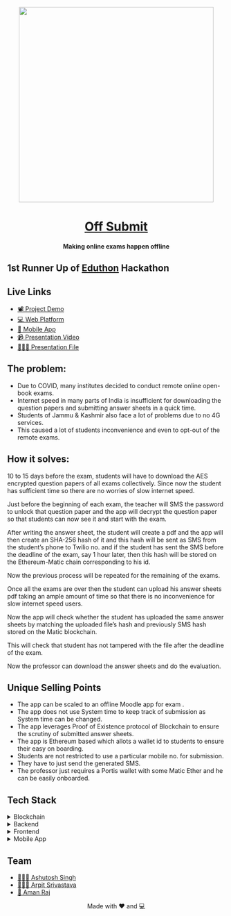 <p align="center"><img src="https://user-images.githubusercontent.com/42104907/92333400-ccd37600-f0a2-11ea-96d8-08cb2b73a1a9.png" align="center" width="450"></p>
<a href=""><h1 align="center">Off Submit</h1></a>
<h4 align="center">Making online exams happen offline</h4>

## 1st Runner Up of [Eduthon](https://eduthon.devfolio.co/) Hackathon

## Live Links
- [📽  Project Demo](https://youtu.be/PfmZYTjtKCk)
- [💻 Web Platform](https://offsubmit.vercel.app/)   
- [📱   Mobile App](https://github.com/BakaOtaku/Offsubmit/releases/)
- [📹  Presentation Video](https://www.youtube.com/watch?v=KLUQxOb6yjI)
- [👨🏻‍💼 Presentation File](./Presentation.pdf)

## The problem:

- Due to COVID, many institutes decided to conduct remote online open-book exams.
- Internet speed in many parts of India is insufficient for downloading the question papers and submitting answer sheets in a quick time.
- Students of Jammu & Kashmir also face a lot of problems due to no 4G services.
- This caused a lot of students inconvenience and even to opt-out of the remote exams.

## How it solves:

10 to 15 days before the exam, students will have to download the AES encrypted question papers of all exams collectively. Since now the student has sufficient time so there are no worries of slow internet speed.

Just before the beginning of each exam, the teacher will SMS the password to unlock that question paper and the app will decrypt the question paper so that students can now see it and start with the exam.

After writing the answer sheet, the student will create a pdf and the app will then create an SHA-256 hash of it and this hash will be sent as SMS from the student’s phone to Twilio no. and if the student has sent the SMS before the deadline of the exam, say 1 hour later, then this hash will be stored on the Ethereum-Matic chain corresponding to his id.

Now the previous process will be repeated for the remaining of the exams.

Once all the exams are over then the student can upload his answer sheets pdf taking an ample amount of time so that there is no inconvenience for slow internet speed users.

Now the app will check whether the student has uploaded the same answer sheets by matching the uploaded file’s hash and previously SMS hash stored on the Matic blockchain.

This will check that student has not tampered with the file after the deadline of the exam.

Now the professor can download the answer sheets and do the evaluation.

## Unique Selling Points

- The app can be scaled to an offline Moodle app for exam .
- The app does not use System time to keep track of submission as System time can be changed.
- The app leverages Proof of Existence protocol of Blockchain to ensure the scrutiny of submitted answer sheets.
- The app is Ethereum based which allots a wallet id to students to ensure their easy on boarding.
- Students are not restricted to use a particular mobile no. for submission.
- They have to just send the generated SMS.
- The professor just requires a Portis wallet with some Matic Ether and he can be easily onboarded.

## Tech Stack

<details>
	<summary>Blockchain</summary>
		<ul>
			<li>Ethereum + Matic</li>
			<li>Portis</li>
		  <li>Solidity</li>
		</ul>
</details>

<details>
	<summary>Backend</summary>
		<ul>
			<li>Spring Boot - Java</li>
			<li>Twilio SMS API</li>
		  <li>Web3j</li>
		</ul>
</details>

<details>
	<summary>Frontend</summary>
		<ul>
			<li>React</li>
			<li>Web3.js</li>
		  <li>Portis</li>
		</ul>
</details>

<details>
	<summary>Mobile App</summary>
		<ul>
			<li>Flutter</li>
			<li>Crypto</li>
		</ul>
</details>

## Team

- [ 👨🏻‍💻 Ashutosh Singh](https://github.com/thecodepapaya)
- [ 👨🏻‍🎓 Arpit Srivastava](https://github.com/fuzious)
- [ 🌊 Aman Raj](https://github.com/AmanRaj1608)

<p align="center"> Made with ❤️ and 💻</p>
